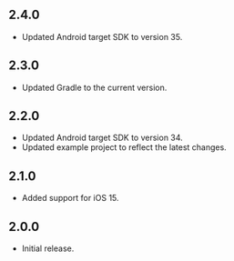 ## 2.4.0

* Updated Android target SDK to version 35.

## 2.3.0

* Updated Gradle to the current version.

## 2.2.0

* Updated Android target SDK to version 34.
* Updated example project to reflect the latest changes.

## 2.1.0

* Added support for iOS 15.

## 2.0.0

* Initial release.
